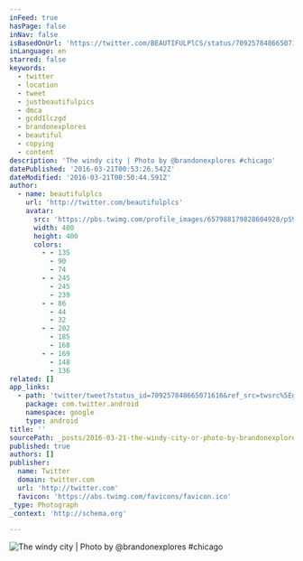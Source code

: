 ```yaml
---
inFeed: true
hasPage: false
inNav: false
isBasedOnUrl: 'https://twitter.com/BEAUTIFULPlCS/status/709257848665071616?lang=en-gb'
inLanguage: en
starred: false
keywords:
  - twitter
  - location
  - tweet
  - justbeautifulpics
  - dmca
  - gcdd1lczgd
  - brandonexplores
  - beautiful
  - copying
  - content
description: 'The windy city | Photo by @brandonexplores #chicago'
datePublished: '2016-03-21T00:53:26.542Z'
dateModified: '2016-03-21T00:50:44.591Z'
author:
  - name: beautifulplcs
    url: 'http://twitter.com/beautifulplcs'
    avatar:
      src: 'https://pbs.twimg.com/profile_images/657988179828604928/pS97oW_f_400x400.jpg'
      width: 400
      height: 400
      colors:
        - - 135
          - 90
          - 74
        - - 245
          - 245
          - 239
        - - 86
          - 44
          - 32
        - - 202
          - 185
          - 168
        - - 169
          - 148
          - 136
related: []
app_links:
  - path: 'twitter/tweet?status_id=709257848665071616&ref_src=twsrc%5Egoogle%7Ctwcamp%5Eandroidseo%7Ctwgr%5Estatus%7Ctwterm%5E709257848665071616'
    package: com.twitter.android
    namespace: google
    type: android
title: ''
sourcePath: _posts/2016-03-21-the-windy-city-or-photo-by-brandonexplores-chicago.md
published: true
authors: []
publisher:
  name: Twitter
  domain: twitter.com
  url: 'http://twitter.com'
  favicon: 'https://abs.twimg.com/favicons/favicon.ico'
_type: Photograph
_context: 'http://schema.org'

---
```

![The windy city | Photo by @brandonexplores #chicago](https://s3-us-west-2.amazonaws.com/the-grid-img/p/41fce5962780823dda0689b54a4456abbe278418.jpg)